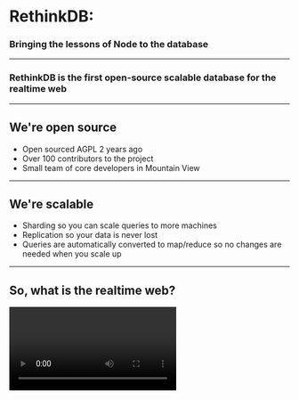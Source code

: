 # RethinkDB:
### Bringing the lessons of Node to the database

----

### RethinkDB is the first open-source scalable database for the realtime web

----

## We're open source

- Open sourced AGPL 2 years ago
- Over 100 contributors to the project
- Small team of core developers in Mountain View

----

## We're scalable

- Sharding so you can scale queries to more machines <!-- .element: class="fragment" -->
- Replication so your data is never lost <!-- .element: class="fragment" -->
- Queries are automatically converted to map/reduce so no changes are needed when you scale up <!-- .element: class="fragment" -->

----

## So, what is the realtime web?

<video data-autoplay class="fragment" src="movies/rta.webm">

----

## Slack

<img src="images/slack_rta.png">

----

## Where do we need the realtime web?

- modern marketplaces  <!-- .element: class="fragment" -->
- streaming analytics apps  <!-- .element: class="fragment" -->
- multiplayer games  <!-- .element: class="fragment" -->
- collaborative web and mobile apps.  <!-- .element: class="fragment" -->

All of these applications require sending data directly to the client in realtime. <!-- .element: class="fragment" -->

----

## Web browsers have it solved

- Long-polling
- WebSockets <!-- .element: class="fragment" -->

----

## Web application servers have it solved

- Node.js was designed with realtime in mind
- Other languages have have bolted these features on, but they work  <!-- .element: class="fragment" -->

----

## What about the database?

Adapting databases to the realtime web still presents a huge challenge.

RethinkDB is the first database designed from the ground up for the realtime web.  <!-- .element: class="fragment" -->

We make building these kinds of apps dramatically easier.  <!-- .element: class="fragment" -->

----

## A bit about RethinkDB

----

## JSON document database
- Lock-free MVCC <!-- .element: class="fragment" -->
- Distributed joins <!-- .element: class="fragment" -->
- Queries automatically distributed across cluster <!-- .element: class="fragment" -->
- Built-in web admin interface <!-- .element: class="fragment" -->

----

## Easy sharding and replication

### Demo

----

## Intuitive query language

- Official drivers for Node, Ruby & Python <!-- .element: class="fragment" data-fragment-index="1" -->
- Excellent community drivers for Go, PHP, Clojure and more <!-- .element: class="fragment" data-fragment-index="2"-->
- Integrated directly into the host language <!-- .element: class="fragment" data-fragment-index="3" -->

### Node.js:
<!-- .element: class="fragment" data-fragment-index="4" -->

```js
r.table('foo').filter(function(row){ return row('val').gt(23) })
```
<!-- .element: class="fragment" data-fragment-index="4" -->

### Python:
<!-- .element: class="fragment" data-fragment-index="4" -->

```py
r.table('foo').filter(lambda row: row['val'] > 23)
```
<!-- .element: class="fragment" data-fragment-index="4" -->

### Ruby:
<!-- .element: class="fragment" data-fragment-index="4" -->

```rb
r.table('foo').map{|row| row['val'] > 23}
```
<!-- .element: class="fragment" data-fragment-index="4" -->
----
<!-- .slide: data-transition="none" -->

## Demo

----

## Why Node.js is great for the realtime web

- Node is event driven

- Uses coroutines, not threads or processes <!-- .element: class="fragment" -->

- Designed for thousands of simultaneous connections <!-- .element: class="fragment" -->

----

## Event driven

Node.js was originally created with push capabilities in mind  <!-- .element: class="fragment" -->

When an event occurs, callbacks are run in response.  <!-- .element: class="fragment" -->

But if nothing is happening, Node is happy to quietly wait.  <!-- .element: class="fragment" -->

----

## Node uses coroutines

Coroutines are "cooperative multitasking". <!-- .element: class="fragment" -->

Unlike threads, coroutines don't need locks or mutexes to protect memory <!-- .element: class="fragment" -->

Unlike threads, you don't pay the cost of context switching back to the operating system between tasks. <!-- .element: class="fragment" -->

They're great if you do a lot of I/O and don't need a lot of CPU time  <!-- .element: class="fragment" -->

----

## Node is designed for thousands of connections

How do you have 10,000 connections to your web server open at once?

You can't use threads, it takes up too much memory! <!-- .element: class="fragment" -->

Co-routines solve this. <!-- .element: class="fragment" -->

Web servers do a ton of I/O, so they're a perfect match. <!-- .element: class="fragment" -->

----

### So, what makes RethinkDB useful for realtime?

----

## To answer that question, let's build a realtime app

The natural choice for the frontend is to talk to the browser over Websockets <!-- .element: class="fragment" data-fragment-index="2" -->

<img class="fragment movie_img" data-fragment-index="2" src="movies/01_last_frame.png">

----
<!-- .slide: data-transition="fade" -->

## This works great

As Node becomes aware of relevant events, it pushes them to the clients that need them <!-- .element: class="fragment" -->

Without threads, we can have thousands of connections simultaneously <!-- .element: class="fragment" -->

Since everything is push, no unnecessary work is going on <!-- .element: class="fragment" -->

<img class="movie_img" src="movies/01_last_frame.png">

----

<!-- .slide: data-transition="fade" -->

## Well, almost no unnecessary work

How does Node find out about relevant events?

<video data-autoplay src="movies/02_what_pushes.webm"></video>

----

<!-- .slide: data-transition="fade" -->

## Option 1: Polling the database

1. Query the database every 500ms
2. Calculate the diff
3. Push the results to the client
4. Optionally, push everything and have the client do the diff

<img class="movie_img" src="movies/02_last_frame.png">

----
<!-- .slide: data-transition="fade" -->

## Polling isn't great :/

It's slow, and it puts a massive load on the database and the web server as more clients connect.

We don't want the webserver doing a bunch of busywork <!-- .element: class="fragment" data-fragment-index="2" -->

Busywork means we can't handle as many requests <!-- .element: class="fragment" data-fragment-index="3" -->

<img class="movie_img" src="movies/02_last_frame.png">

----

<!-- .slide: data-transition="fade" -->

## Option 2: Message queues

- A message queue will wake Node up only when there's an event to be
processed.

- This is a push architecture, and it ensures Node isn't doing busywork. <!-- .element: class="fragment" -->

<video data-autoplay src="movies/03_mq.webm"></video>

----

<!-- .slide: data-transition="fade" -->

## How do we know what to send to Node?

We could try just sending everything.

The app can sort out what's relevant. <!-- .element: class="fragment" -->

This is the "firehose strategy" <!-- .element: class="fragment" -->

<video data-autoplay src="movies/04_firehose.webm"></video>

----

<!-- .slide: data-transition="fade" -->

## And when we scale out?

Well, we have to send all events to all webservers

<video data-autoplay src="movies/05_scaled_firehose.webm"></video>

----

<!-- .slide: data-transition="fade" -->

## This is almost as bad as polling

Instead of asking for events when nothing is happening, we're
processing tons of events that aren't relevant.

<img class="movie_img" src="movies/05_last_frame.png">

----

<!-- .slide: data-transition="fade" -->

## Time to get smart?

- We can set up different queues for different kinds of events... <!-- .element: class="fragment" -->
- We can subscribe to topics... <!-- .element: class="fragment" -->
- We can divide all our queries up into categories... <!-- .element: class="fragment" -->

<video data-autoplay src="movies/06_smart_mq.webm"></video>

----

<!-- .slide: data-transition="fade" -->

## This is complicated

You can get this to be efficient, but it's a lot of work

The solution will be different for every app <!-- .element: class="fragment" -->

As your app evolves, you'll need to add new queues to keep up <!-- .element: class="fragment" -->

<img class="movie_img" src="movies/06_last_frame.png">

----

<!-- .slide: data-transition="fade" -->

## But before we do all that

Let's zoom out a bit more.

Are we stuck sending our updates to two places? <!-- .element: class="fragment" -->

Once to the database as the source of truth, and once to our push notification architecture? <!-- .element: class="fragment" -->

<video data-autoplay src="movies/07_change_sources.webm"></video>

----

<!-- .slide: data-transition="fade" -->

## Can the database just do it?

Let's just have the database tell us when something happens.

That's what changefeeds are <!-- .element: class="fragment" -->

<video data-autoplay src="movies/08_changefeeds.webm"></video>

----

## Using changefeeds demo

----

## Why the database is best positioned to handle this

- The database knows how your queries work  <!-- .element: class="fragment" -->
- It knows what parts of the query depend on what data  <!-- .element: class="fragment" -->
- It knows which shards the data is on <!-- .element: class="fragment" -->
- And it can save a bunch of processing time because of it <!-- .element: class="fragment" -->

----

## The tech behind changefeeds

----

## Aren't DB connections expensive?

Normally, they are. <!-- .element: class="fragment" -->

Most databases use a process or a thread per connection. <!-- .element: class="fragment" -->

But RethinkDB uses coroutines for everything, so connections are cheap. <!-- .element: class="fragment" -->

----

## Coroutines in the database

Often aren't worth the trouble. <!-- .element: class="fragment" -->

Queries are commonly CPU bound, which is where cooperative multitasking isn't much benefit. <!-- .element: class="fragment" -->

But it is very useful in the case where we have many "mostly idle" connections listening for changes. <!-- .element: class="fragment" -->

----

## The event-driven stack

Changefeeds enable a front-to-back push architecture.  <!-- .element: class="fragment" -->

Write your queries once, get the snapshot of the data you want, and then get updates as they happen in real time.  <!-- .element: class="fragment" -->

----

## The future

- Right now, changefeeds work on the "map" step, but not the "reduce" step
- Our goal is to make all queries changefeedable <!-- .element: class="fragment" -->

----

### RethinkDB is the first open-source scalable database for the realtime web

### It makes building realtime app dramatically easier <!-- .element: class="fragment" -->

----

## Learn more
- Check out [rethinkdb.com](http://rethinkdb.com)
- Download the product and try it out.
  - It's available on most platforms
  - very easy to get started
- Ask us questions and give us feedback [@rethinkdb](http://twitter.com/rethinkdb) on twitter
### The 2.0 RC just dropped, now is an exciting time to get involved.
- We have a [meetup on March 30th](http://www.meetup.com/RethinkDB-SF-Meetup-Group/events/220927293/) for the 2.0 release.

----

# Questions?
